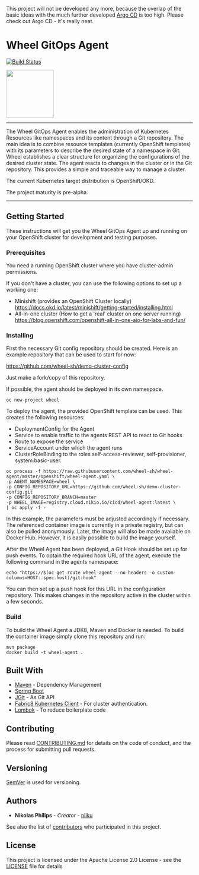 This project will not be developed any more, because the overlap of the basic ideas with the much further developed [Argo CD](https://github.com/argoproj/argo-cd) is too high. Please check out Argo CD - it's really neat.

# Wheel GitOps Agent
[![Build Status](https://travis-ci.com/wheel-sh/wheel-agent.svg?branch=master)](https://travis-ci.com/wheel-sh/wheel-agent)

<img src="https://github.com/wheel-sh/wheel-agent/raw/master/img/wheel.png" width="128">

---

The Wheel GitOps Agent enables the administration of Kubernetes Resources like namespaces and its content through a Git repository. The main idea is to combine resource templates (currently OpenShift templates) with its parameters to describe the desired state of a namespace in Git. Wheel establishes a clear structure for organizing the configurations of the desired cluster state. The agent reacts to changes in the cluster or in the Git repository. This provides a simple and traceable way to manage a cluster.

The current Kubernetes target distribution is OpenShift/OKD.

The project maturity is pre-alpha.

---


## Getting Started

These instructions will get you the Wheel GitOps Agent up and running on your OpenShift cluster for development and testing purposes. 

### Prerequisites

You need a running OpenShift cluster where you have cluster-admin permissions. 

If you don't have a cluster, you can use the following options to set up a working one:
* Minishift (provides an OpenShift Cluster locally) https://docs.okd.io/latest/minishift/getting-started/installing.html
* All-in-one cluster (How to get a 'real' cluster on one server running) https://blog.openshift.com/openshift-all-in-one-aio-for-labs-and-fun/


### Installing

First the necessary Git config repository should be created. Here is an example repository that can be used to start for now:

https://github.com/wheel-sh/demo-cluster-config

Just make a fork/copy of this repository.

If possible, the agent should be deployed in its own namespace.

```
oc new-project wheel
```

To deploy the agent, the provided OpenShift template can be used. This creates the following resources:

* DeploymentConfig for the Agent
* Service to enable traffic to the agents REST API to react to Git hooks
* Route to expose the service
* ServiceAccount under which the agent runs
* ClusterRoleBinding to the roles self-access-reviewer, self-provisioner, system:basic-user.
 
```
oc process -f https://raw.githubusercontent.com/wheel-sh/wheel-agent/master/openshift/wheel-agent.yaml \
-p AGENT_NAMESPACE=wheel \
-p CONFIG_REPOSITORY_URL=https://github.com/wheel-sh/demo-cluster-config.git
-p CONFIG_REPOSITORY_BRANCH=master
-p WHEEL_IMAGE=registry.cloud.nikio.io/cicd/wheel-agent:latest \
| oc apply -f -
```

In this example, the parameters must be adjusted accordingly if necessary. The referenced container image is currently in a private registry, but can also be pulled anonymously. Later, the image will also be made available on Docker Hub. However, it is easily possible to build the image yourself.

After the Wheel Agent has been deployed, a Git Hook should be set up for push events. To optain the required hook URL of the agent, execute the following command in the agents namespace:

```
echo "https://$(oc get route wheel-agent --no-headers -o custom-columns=HOST:.spec.host)/git-hook"
```

You can then set up a push hook for this URL in the configuration repository. This makes changes in the repository active in the cluster within a few seconds. 

### Build

To build the Wheel Agent a JDK8, Maven and Docker is needed. To build the container image simply clone this repository and run:

```
mvn package
docker build -t wheel-agent .
```

## Built With

* [Maven](https://maven.apache.org/) - Dependency Management
* [Spring Boot](https://spring.io/projects/spring-boot)
* [JGit](https://www.eclipse.org/jgit/) - As Git API
* [Fabric8 Kubernetes Client](https://github.com/fabric8io/kubernetes-client) - For cluster authentication. 
* [Lombok](https://projectlombok.org/) - To reduce boilerplate code

## Contributing

Please read [CONTRIBUTING.md](https://gist.github.com/PurpleBooth/b24679402957c63ec426) for details on the code of conduct, and the process for submitting pull requests.

## Versioning

[SemVer](http://semver.org/) is used for versioning. 

## Authors

* **Nikolas Philips** - *Creator* - [niiku](https://github.com/niiku)

See also the list of [contributors](https://github.com/wheel-sh/wheel-agent/contributors) who participated in this project.

## License

This project is licensed under the Apache License 2.0 License - see the [LICENSE](https://github.com/wheel-sh/wheel-agent/blob/master/LICENSE) file for details


